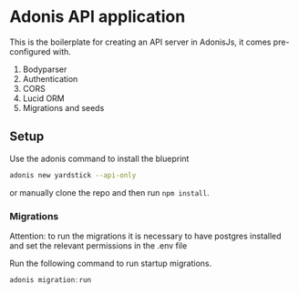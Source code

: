 # Adonis API application

This is the boilerplate for creating an API server in AdonisJs, it comes pre-configured with.

1. Bodyparser
2. Authentication
3. CORS
4. Lucid ORM
5. Migrations and seeds

## Setup

Use the adonis command to install the blueprint

```bash
adonis new yardstick --api-only
```

or manually clone the repo and then run `npm install`.


### Migrations

Attention: to run the migrations it is necessary to have
postgres installed and set the relevant permissions
in the .env file

Run the following command to run startup migrations.

```js
adonis migration:run
```
